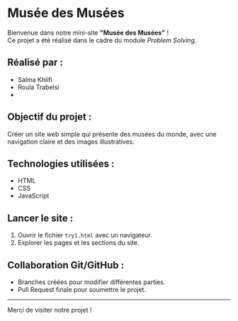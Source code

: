 # Musée des Musées 

Bienvenue dans notre mini-site **"Musée des Musées"** !  
Ce projet a été réalisé dans le cadre du module *Problem Solving*.

##  Réalisé par :
- Salma Khlifi
- Roula Trabelsi
- 

## Objectif du projet :
Créer un site web simple qui présente des musées du monde, avec une navigation claire et des images illustratives.

## Technologies utilisées :
- HTML
- CSS
- JavaScript

## Lancer le site :
1. Ouvrir le fichier `try1.html` avec un navigateur.
2. Explorer les pages et les sections du site.

## Collaboration Git/GitHub :
- Branches créées pour modifier différentes parties.
- Pull Request finale pour soumettre le projet.

---

Merci de visiter notre projet ! 
